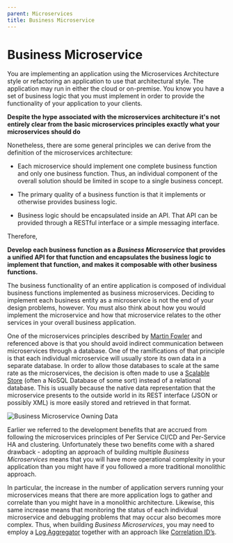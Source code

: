 ```yaml
---
parent: Microservices
title: Business Microservice
---
```

# Business Microservice

You are implementing an application using the Microservices Architecture style or refactoring an application to use that architectural style. The application may run in either the cloud or on-premise.  You know you have a set of business logic that you must implement in order to provide the functionality of your application to your clients. 

**Despite the hype associated with the microservices architecture it's not entirely clear from the basic microservices principles exactly what your microservices should do**

Nonetheless, there are some general principles we can derive from the definition of the microservices architecture:

-   Each microservice should implement one complete business function and only one business function.  Thus, an individual component of the overall solution should be limited in scope to a single business concept.

-   The primary quality of a business function is that it implements or otherwise provides business logic.

-   Business logic should be encapsulated inside an API.  That API can be provided through a RESTful interface or a simple messaging interface.

Therefore, 

**Develop each business function as a *Business Microservice* that provides a unified API for that function and encapsulates the business logic to implement that function, and makes it composable with other business functions.**

The business functionality of an entire application is composed of individual business functions implemented as business microservices. Deciding to implement each business entity as a microservice is not the end of your design problems, however. You must also think about how you would implement the microservice and how that microservice relates to the other services in your overall business application.

One of the microservices principles described by [Martin Fowler](https://martinfowler.com/articles/microservices.html) and referenced above is that you should avoid indirect communication between microservices through a database. One of the ramifications of that principle is that each individual microservice will usually store its own data in a separate database. In order to allow those databases to scale at the same rate as the microservices, the decision is often made to use a [Scalable Store](../Scalable-Store/Scalable-Store.md) (often a NoSQL Database of some sort) instead of a relational database. This is usually because the native data representation that the microservice presents to the outside world in its REST interface (JSON or possibly XML) is more easily stored and retrieved in that format.

![Business Microservice Owning Data](../assets/BusinessMicroservices.png)

Earlier we referred to the development benefits that are accrued from following the microservices principles of Per Service CI/CD and Per-Service HA and clustering. Unfortunately these two benefits come with a shared drawback - adopting an approach of building multiple *Business Microservices* means that you will have more operational complexity in your application than you might have if you followed a more traditional monolithic approach.

In particular, the increase in the number of application servers running your microservices means that there are more application logs to gather and correlate than you might have in a monolithic architecture. Likewise, this same increase means that monitoring the status of each individual microservice and debugging problems that may occur also becomes more complex. Thus, when building *Business Microservices*, you may need to employ a [Log Aggregator](../Cloud-Native-DevOps/Log-Aggregator.md) together with an approach like [Correlation ID’s](../Cloud-Native-DevOps/Correlation-ID.md).

